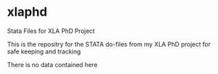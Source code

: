 # xlaphd
Stata Files for XLA PhD Project

This is the repositry for the STATA do-files from  my XLA PhD project for safe keeping and tracking

There is no data contained here
